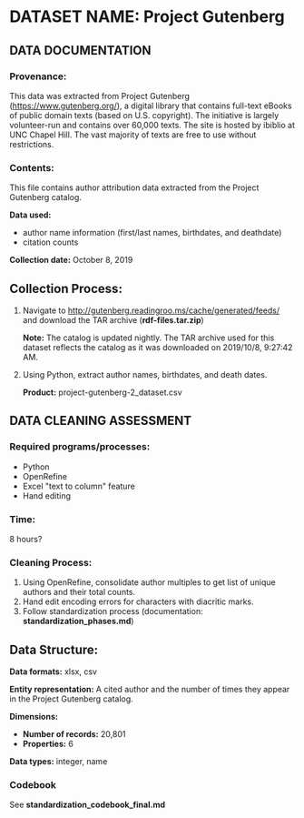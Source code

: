 # DATASET NAME: Project Gutenberg

## DATA DOCUMENTATION

### Provenance:

This data was extracted from Project Gutenberg (<https://www.gutenberg.org/>), a digital library that contains full-text eBooks of public domain texts (based on U.S. copyright). The initiative is largely volunteer-run and contains over 60,000 texts. The site is hosted by ibiblio at UNC Chapel Hill. The vast majority of texts are free to use without restrictions.

### Contents:

This file contains author attribution data extracted from the Project Gutenberg catalog.

**Data used:** 

- author name information (first/last names, birthdates, and deathdate)
- citation counts

**Collection date:** October 8, 2019



## Collection Process:

1. Navigate to <http://gutenberg.readingroo.ms/cache/generated/feeds/> and download the TAR archive (**rdf-files.tar.zip**)

   **Note:** The catalog is updated nightly. The TAR archive used for this dataset reflects the catalog as it was downloaded on 2019/10/8, ‏‎9:27:42 AM.

2. Using Python, extract author names, birthdates, and death dates.

   **Product:** project-gutenberg-2_dataset.csv



## DATA CLEANING ASSESSMENT

### Required programs/processes:

- Python
- OpenRefine
- Excel "text to column" feature
- Hand editing

### Time:

8 hours?

### Cleaning Process: 

1. Using OpenRefine, consolidate author multiples to get list of unique authors and their total counts.
2. Hand edit encoding errors for characters with diacritic marks.
3. Follow standardization process (documentation: **standardization_phases.md**)



## Data Structure:

**Data formats:** xlsx, csv

**Entity representation:** A cited author and the number of times they appear in the Project Gutenberg catalog.

**Dimensions:** 

- **Number of records:** 20,801
- **Properties:** 6

**Data types:** integer, name

### Codebook

See **standardization_codebook_final.md**